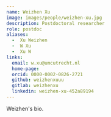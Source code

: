 ```yaml
---
name: Weizhen Xu
image: images/people/weizhen-xu.jpg
description: Postdoctoral researcher
role: postdoc
aliases:
  -  Xu Weizhen
  -  W Xu
  -  Xu W
links:
  email: w.xu@umcutrecht.nl
  home-page:
  orcid: 0000-0002-0826-2721
  github: weizhenxuuu
  gitlab: weizhenxu
  linkedin: weizhen-xu-452a89194
---
```


Weizhen's bio.
